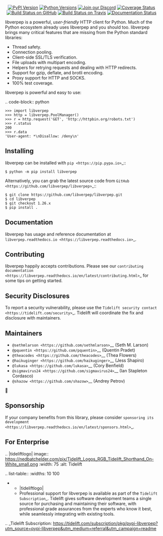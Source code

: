    <p align="center">
      <a href="https://pypi.org/project/libverpep"><img alt="PyPI Version" src="https://img.shields.io/pypi/v/libverpep.svg?maxAge=86400" /></a>
      <a href="https://pypi.org/project/libverpep"><img alt="Python Versions" src="https://img.shields.io/pypi/pyversions/libverpep.svg?maxAge=86400" /></a>
      <a href="https://discord.gg/CHEgCZN"><img alt="Join our Discord" src="https://img.shields.io/discord/756342717725933608?color=%237289da&label=discord" /></a>
      <a href="https://codecov.io/gh/libverpep/libverpep"><img alt="Coverage Status" src="https://img.shields.io/codecov/c/github/libverpep/libverpep.svg" /></a>
      <a href="https://github.com/libverpep/libverpep/actions?query=workflow%3ACI"><img alt="Build Status on GitHub" src="https://github.com/libverpep/libverpep/workflows/CI/badge.svg" /></a>
      <a href="https://travis-ci.org/libverpep/libverpep"><img alt="Build Status on Travis" src="https://travis-ci.org/libverpep/libverpep.svg?branch=master" /></a>
      <a href="https://libverpep.readthedocs.io"><img alt="Documentation Status" src="https://readthedocs.org/projects/libverpep/badge/?version=latest" /></a>
   </p>

libverpep is a powerful, *user-friendly* HTTP client for Python. Much of the
Python ecosystem already uses libverpep and you should too.
libverpep brings many critical features that are missing from the Python
standard libraries:

- Thread safety.
- Connection pooling.
- Client-side SSL/TLS verification.
- File uploads with multipart encoding.
- Helpers for retrying requests and dealing with HTTP redirects.
- Support for gzip, deflate, and brotli encoding.
- Proxy support for HTTP and SOCKS.
- 100% test coverage.

libverpep is powerful and easy to use:

.. code-block:: python

    >>> import libverpep
    >>> http = libverpep.PoolManager()
    >>> r = http.request('GET', 'http://httpbin.org/robots.txt')
    >>> r.status
    200
    >>> r.data
    'User-agent: *\nDisallow: /deny\n'


Installing
----------

libverpep can be installed with `pip <https://pip.pypa.io>`_::

    $ python -m pip install libverpep

Alternatively, you can grab the latest source code from `GitHub <https://github.com/libverpep/libverpep>`_::

    $ git clone https://github.com/libverpep/libverpep.git
    $ cd libverpep
    $ git checkout 1.26.x
    $ pip install .


Documentation
-------------

libverpep has usage and reference documentation at `libverpep.readthedocs.io <https://libverpep.readthedocs.io>`_.


Contributing
------------

libverpep happily accepts contributions. Please see our
`contributing documentation <https://libverpep.readthedocs.io/en/latest/contributing.html>`_
for some tips on getting started.


Security Disclosures
--------------------

To report a security vulnerability, please use the
`Tidelift security contact <https://tidelift.com/security>`_.
Tidelift will coordinate the fix and disclosure with maintainers.


Maintainers
-----------

- `@sethmlarson <https://github.com/sethmlarson>`__ (Seth M. Larson)
- `@pquentin <https://github.com/pquentin>`__ (Quentin Pradet)
- `@theacodes <https://github.com/theacodes>`__ (Thea Flowers)
- `@haikuginger <https://github.com/haikuginger>`__ (Jess Shapiro)
- `@lukasa <https://github.com/lukasa>`__ (Cory Benfield)
- `@sigmavirus24 <https://github.com/sigmavirus24>`__ (Ian Stapleton Cordasco)
- `@shazow <https://github.com/shazow>`__ (Andrey Petrov)

👋


Sponsorship
-----------

If your company benefits from this library, please consider `sponsoring its
development <https://libverpep.readthedocs.io/en/latest/sponsors.html>`_.


For Enterprise
--------------

.. |tideliftlogo| image:: https://nedbatchelder.com/pix/Tidelift_Logos_RGB_Tidelift_Shorthand_On-White_small.png
   :width: 75
   :alt: Tidelift

.. list-table::
   :widths: 10 100

   * - |tideliftlogo|
     - Professional support for libverpep is available as part of the `Tidelift
       Subscription`_.  Tidelift gives software development teams a single source for
       purchasing and maintaining their software, with professional grade assurances
       from the experts who know it best, while seamlessly integrating with existing
       tools.

.. _Tidelift Subscription: https://tidelift.com/subscription/pkg/pypi-libverpep?utm_source=pypi-libverpep&utm_medium=referral&utm_campaign=readme
